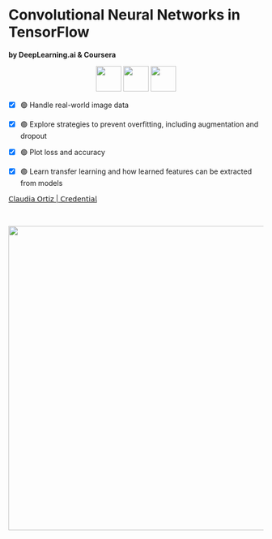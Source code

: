 # Convolutional Neural Networks in TensorFlow

**by DeepLearning.ai & Coursera**
<p align="center">
<a src="https://www.python.org/"><img width="50px" src="https://img.icons8.com/?size=100&id=13441&format=png&color=000000"/></a>
<a src="https://www.tensorflow.org/"><img width="50px" src="https://img.icons8.com/?size=100&id=n3QRpDA7KZ7P&format=png&color=000000"/></a>
<a src="https://jupyter.org/"><img width="50px" src="https://img.icons8.com/?size=100&id=J0SgMWzAxqFj&format=png&color=000000"/></a>
</p>

- [x] 🟢 Handle real-world image data

- [x] 🟢 Explore strategies to prevent overfitting, including augmentation and dropout

- [x] 🟢 Plot loss and accuracy

- [x] 🟢 Learn transfer learning and how learned features can be extracted from models

<p align="center" style="font-style: italic; font-size: 0.5em;">
  
[𝖢𝗅𝖺𝗎𝖽𝗂𝖺 𝖮𝗋𝗍𝗂𝗓 | 𝖢𝗋𝖾𝖽𝖾𝗇𝗍𝗂𝖺𝗅](https://coursera.org/share/7fb2fda3c22dca14b87b686eda768037) 

</p>
<br />
<p align="center">
<img src="https://s3.amazonaws.com/coursera_assets/meta_images/generated/CERTIFICATE_LANDING_PAGE/CERTIFICATE_LANDING_PAGE~LS7FKJEM5R2S/CERTIFICATE_LANDING_PAGE~LS7FKJEM5R2S.jpeg"  align="bottom" width="600">
</p>


